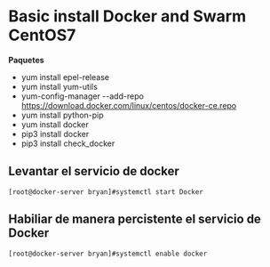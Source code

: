 # Basic install Docker and Swarm CentOS7

**Paquetes**

* []() yum install epel-release
* []() yum install yum-utils
* []() yum-config-manager --add-repo https://download.docker.com/linux/centos/docker-ce.repo
* []() yum install python-pip
* []() yum install docker
* []() pip3 install docker 
* []() pip3 install check_docker


## Levantar el servicio de docker
```
[root@docker-server bryan]#systemctl start Docker
```
## Habiliar de manera percistente el servicio de Docker
```
[root@docker-server bryan]#systemctl enable docker
```

